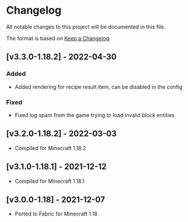 # Changelog
All notable changes to this project will be documented in this file.

The format is based on [Keep a Changelog].

## [v3.3.0-1.18.2] - 2022-04-30
### Added
- Added rendering for recipe result item, can be disabled in the config
### Fixed
- Fixed log spam from the game trying to load invalid block entities

## [v3.2.0-1.18.2] - 2022-03-03
- Compiled for Minecraft 1.18.2

## [v3.1.0-1.18.1] - 2021-12-12
- Compiled for Minecraft 1.18.1

## [v3.0.0-1.18] - 2021-12-07
- Ported to Fabric for Minecraft 1.18

[Keep a Changelog]: https://keepachangelog.com/en/1.0.0/
